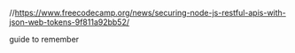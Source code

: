 //https://www.freecodecamp.org/news/securing-node-js-restful-apis-with-json-web-tokens-9f811a92bb52/

guide to remember